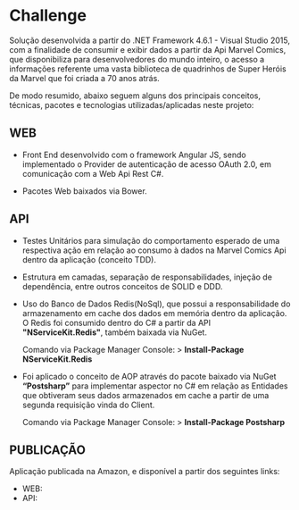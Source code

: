 # Challenge

Solução desenvolvida a partir do .NET Framework 4.6.1 - Visual Studio 2015, com a finalidade de consumir e exibir dados a partir da Api Marvel Comics, que disponibiliza para desenvolvedores do mundo inteiro, o acesso a informações referente uma vasta biblioteca de quadrinhos de Super Heróis da Marvel que foi criada a 70 anos atrás.

De modo resumido, abaixo seguem alguns dos principais conceitos, técnicas, pacotes e tecnologias utilizadas/aplicadas neste projeto: 

## WEB

- Front End desenvolvido com o framework Angular JS, sendo implementado o Provider de autenticação de acesso OAuth 2.0, em comunicação com a Web Api Rest C#.

- Pacotes Web baixados via Bower.
	
## API
		
- Testes Unitários para simulação do comportamento esperado de uma respectiva ação em relação ao consumo à dados na Marvel Comics Api dentro da aplicação (conceito TDD).

- Estrutura em camadas, separação de responsabilidades, injeção de dependência, entre outros conceitos de SOLID e DDD.

- Uso do Banco de Dados Redis(NoSql), que possui a responsabilidade do armazenamento em cache dos dados em memória dentro da aplicação. O Redis foi consumido dentro do C# a partir da API **"NServiceKit.Redis"**, também baixada via NuGet.

	Comando via Package Manager Console: > **Install-Package NServiceKit.Redis**
	
- Foi aplicado o conceito de AOP através do pacote baixado via NuGet **“Postsharp”** para implementar aspector no C# em relação as Entidades que obtiveram seus dados armazenados em cache a partir de uma segunda requisição vinda do Client.

	Comando via Package Manager Console: > **Install-Package Postsharp**

## PUBLICAÇÃO

Aplicação publicada na Amazon, e disponível a partir dos seguintes links:

- WEB:
- API: 
